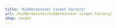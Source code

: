 ```yaml
---
title: "Kidderminster Carpet Factory"
url: /kidderminster/kidderminster-carpet-factory/
shop: carpet
---
```

